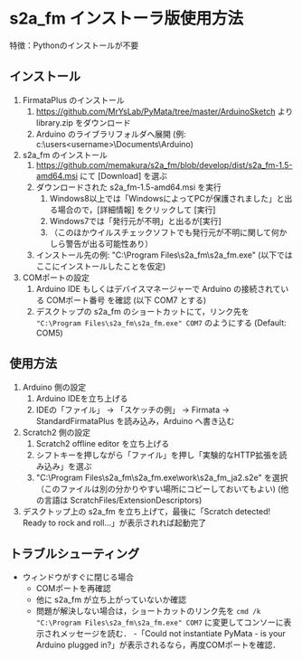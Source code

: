 # s2a_fm インストーラ版使用方法

特徴：Pythonのインストールが不要

## インストール

1. FirmataPlus のインストール
    1. https://github.com/MrYsLab/PyMata/tree/master/ArduinoSketch より library.zip をダウンロード
    1. Arduino のライブラリフォルダへ展開 (例: c:\users\<username>\Documents\Arduino)
1. s2a_fm のインストール
    1. https://github.com/memakura/s2a_fm/blob/develop/dist/s2a_fm-1.5-amd64.msi にて [Download] を選ぶ
    1. ダウンロードされた s2a_fm-1.5-amd64.msi を実行
        1. Windows8以上では「WindowsによってPCが保護されました」と出る場合ので，[詳細情報] をクリックして [実行]
        1. Windows7では「発行元が不明」と出るが[実行]
        1. （このほかウイルスチェックソフトでも発行元が不明に関して何かしら警告が出る可能性あり）
    1. インストール先の例: "C:\Program Files\s2a_fm\s2a_fm.exe" (以下ではここにインストールしたことを仮定)
1. COMポートの設定
    1. Arduino IDE もしくはデバイスマネージャーで Arduino の接続されている COMポート番号 を確認 (以下 COM7 とする)
    1. デスクトップの s2a_fm のショートカットにて，リンク先を `"C:\Program Files\s2a_fm\s2a_fm.exe" COM7` のようにする (Default: COM5)

## 使用方法

1. Arduino 側の設定
    1. Arduino IDEを立ち上げる
    1. IDEの「ファイル」 -> 「スケッチの例」 -> Firmata -> StandardFirmataPlus を読み込み，Arduino へ書き込む
1. Scratch2 側の設定
    1. Scratch2 offline editor を立ち上げる
    1. シフトキーを押しながら「ファイル」を押し「実験的なHTTP拡張を読み込み」を選ぶ
    1. "C:\Program Files\s2a_fm\s2a_fm.exe\work\s2a_fm_ja2.s2e" を選択（このファイルは別の分かりやすい場所にコピーしておいてもよい) (他の言語は ScratchFiles/ExtensionDescriptors)
1. デスクトップ上の s2a_fm を立ち上げて，最後に「Scratch detected! Ready to rock and roll...」が表示されれば起動完了

## トラブルシューティング

- ウィンドウがすぐに閉じる場合
    - COMポートを再確認
    - 他に s2a_fm が立ち上がっていないか確認
    - 問題が解決しない場合は，ショートカットのリンク先を `cmd /k "C:\Program Files\s2a_fm\s2a_fm.exe" COM7` に変更してコンソーに表示されメッセージを読む．
    -「Could not instantiate PyMata - is your Arduino plugged in?」が表示されるなら，再度COMポートを確認．
 
 
